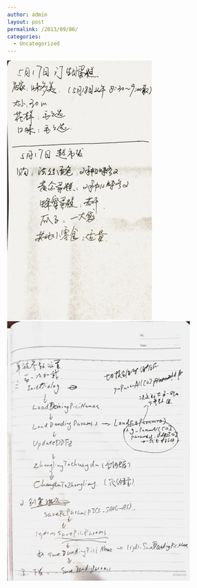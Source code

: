 ```yaml
---
author: admin
layout: post
permalink: /2013/09/86/
categories:
  - Uncategorized
---
```


<img src="/wp-content/2013/09/1378215072.jpg" title="cake" class="alignnone size-full" width="336" height="600" />


<img src="/wp-content/2013/09/1378215193.jpg" class="alignnone size-full" width="424" height="600" />